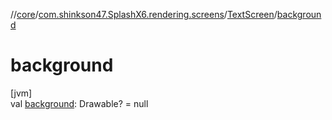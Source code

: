//[core](../../../index.md)/[com.shinkson47.SplashX6.rendering.screens](../index.md)/[TextScreen](index.md)/[background](background.md)

# background

[jvm]\
val [background](background.md): Drawable? = null

